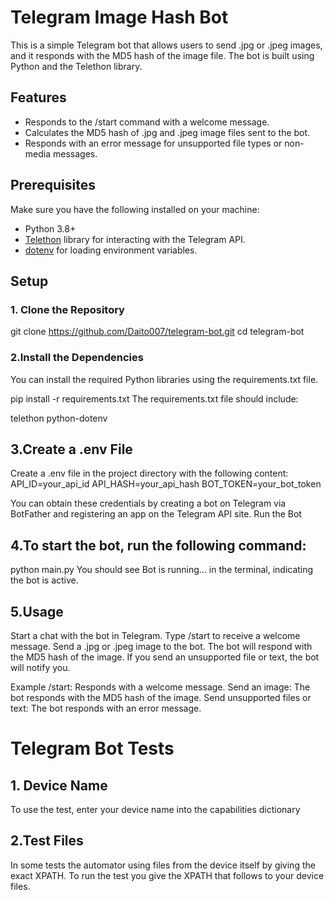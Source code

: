 # Telegram Image Hash Bot

This is a simple Telegram bot that allows users to send .jpg or .jpeg images, and it responds with the MD5 hash of the image file. The bot is built using Python and the Telethon library.

## Features

- Responds to the /start command with a welcome message.
- Calculates the MD5 hash of .jpg and .jpeg image files sent to the bot.
- Responds with an error message for unsupported file types or non-media messages.

## Prerequisites

Make sure you have the following installed on your machine:

- Python 3.8+
- [Telethon](https://docs.telethon.dev/) library for interacting with the Telegram API.
- [dotenv](https://pypi.org/project/python-dotenv/) for loading environment variables.

## Setup

### 1. Clone the Repository

git clone https://github.com/Daito007/telegram-bot.git
cd telegram-bot


### 2.⁠Install the Dependencies
You can install the required Python libraries using the requirements.txt file.

pip install -r requirements.txt
The requirements.txt file should include:


telethon
python-dotenv

## 3.⁠Create a .env File
Create a .env file in the project directory with the following content:
API_ID=your_api_id
API_HASH=your_api_hash
BOT_TOKEN=your_bot_token


You can obtain these credentials by creating a bot on Telegram via BotFather and registering an app on the Telegram API site.
⁠Run the Bot

## 4.To start the bot, run the following command:
python main.py
You should see Bot is running... in the terminal, indicating the bot is active.

## 5.Usage
Start a chat with the bot in Telegram.
Type /start to receive a welcome message.
Send a .jpg or .jpeg image to the bot.
The bot will respond with the MD5 hash of the image.
If you send an unsupported file or text, the bot will notify you.

Example
/start: Responds with a welcome message.
Send an image: The bot responds with the MD5 hash of the image.
Send unsupported files or text: The bot responds with an error message.



# Telegram Bot Tests

## 1. Device Name
To use the test, enter your device name into the capabilities dictionary


## 2.Test Files
In some tests the automator using files from the device itself by giving the exact XPATH. To run the test you give the XPATH that follows to your device files.
